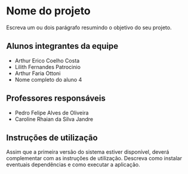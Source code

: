 # Nome do projeto

Escreva um ou dois parágrafo resumindo o objetivo do seu projeto.

## Alunos integrantes da equipe

* Arthur Erico Coelho Costa
* Lilith Fernandes Patrocinio
* Arthur Faria Ottoni 
* Nome completo do aluno 4

## Professores responsáveis

* Pedro Felipe Alves de Oliveira
* Caroline Rhaian da Silva Jandre

## Instruções de utilização

Assim que a primeira versão do sistema estiver disponível, deverá complementar com as instruções de utilização. Descreva como instalar eventuais dependências e como executar a aplicação.
